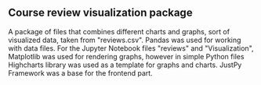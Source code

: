 ## Course review visualization package

A package of files that combines different charts and graphs, sort of visualized data, taken from "reviews.csv".
Pandas was used for working with data files. For the Jupyter Notebook files "reviews" and "Visualization", Matplotlib was used for rendering graphs, however in simple Python files Highcharts library was used as a template for graphs and charts.
JustPy Framework was a base for the frontend part.

